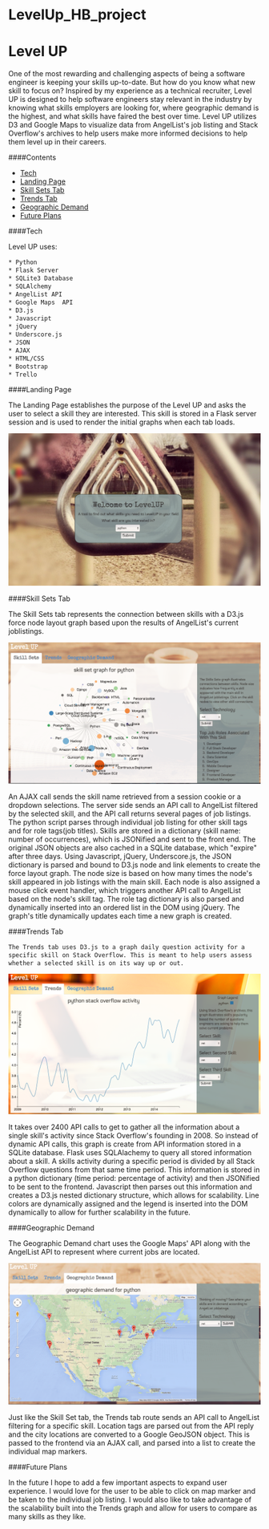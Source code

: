 # LevelUp_HB_project

Level UP
========

One of the most rewarding and challenging aspects of being a software engineer is keeping your skills up-to-date. But how do you know what new skill to focus on? Inspired by my experience as a technical recruiter, Level UP is designed to help software engineers stay relevant in the industry by knowing what skills employers are looking for, where geographic demand is the highest, and what skills have faired the best over time. Level UP utilizes D3 and Google Maps to visualize data from AngelList's job listing and Stack Overflow's archives to help users make more informed decisions to help them level up in their careers.

####Contents
- [Tech](#tech)
- [Landing Page](#landing-page)
- [Skill Sets Tab](#skill-sets-tab)
- [Trends Tab](#trends-tab)
- [Geographic Demand](#geographic-demand)
- [Future Plans](#future-plans)

####Tech

Level UP uses:

	* Python
	* Flask Server
	* SQLite3 Database
	* SQLAlchemy
	* AngelList API
	* Google Maps  API
	* D3.js
	* Javascript
	* jQuery
	* Underscore.js
	* JSON 
	* AJAX
	* HTML/CSS
	* Bootstrap
	* Trello 

####Landing Page
	
The Landing Page establishes the purpose of the Level UP and asks the user to select a skill they are interested. This skill is stored in a Flask server session and is used to render the initial graphs when each tab loads.

![image](static/screen_shots/landing_page.png)

####Skill Sets Tab

The Skill Sets tab represents the connection between skills with a D3.js force node layout graph based upon the results of AngelList's current joblistings. 

![image](static/screen_shots/Skill_sets.png)

An AJAX call sends the skill name retrieved from a session cookie or a dropdown selections. The server side sends an API call to AngelList filtered by the selected skill, and the API call returns several pages of job listings. The python script parses through individual job listing for other skill tags and for role tags(job titles). Skills are stored in a dictionary (skill name: number of occurrences), which is JSONified and sent to the front end. The original JSON objects are also cached in a SQLite database, which "expire" after three days. Using Javascript, jQuery, Underscore.js, the JSON dictionary is parsed and bound to D3.js node and link elements to create the force layout graph. The node size is based on how many times the node's skill appeared in job listings with the main skill. Each node is also assigned a mouse click event handler, which triggers another API call to AngelList based on the node's skill tag. The role tag dictionary is also parsed and dynamically inserted into an ordered list in the DOM using jQuery. The graph's title dynamically updates each time a new graph is created. 

####Trends Tab
	
	The Trends tab uses D3.js to a graph daily question activity for a specific skill on Stack Overflow. This is meant to help users assess whether a selected skill is on its way up or out.

![image](static/screen_shots/trends.png)

It takes over 2400 API calls to get to gather all the information about a single skill's activity since Stack Overflow's founding in 2008. So instead of dynamic API calls, this graph is create from API information stored in a SQLite database. Flask uses SQLAlachemy to query all stored information about a skill. A skills activity during a specific period is divided by all Stack Overflow questions from that same time period. This information is stored in a python dictionary (time period: percentage of activity) and then JSONified to be sent to the frontend. Javascript then parses out this information and creates a D3.js nested dictionary structure, which allows for scalability. Line colors are dynamically assigned and the legend is inserted into the DOM dynamically to allow for further scalability in the future.   

####Geographic Demand

The Geographic Demand chart uses the Google Maps' API along with the AngelList API to represent where current jobs are located. 

![image](static/screen_shots/geographic_demand.png)

Just like the Skill Set tab, the Trends tab route sends an API call to AngelList filtering for a specific skill. Location tags are parsed out from the API reply and the city locations are converted to a Google GeoJSON object. This is passed to the frontend via an AJAX call, and parsed into a list to create the individual map markers. 

####Future Plans

In the future I hope to add a few important aspects to expand user experience. I would love for the user to be able to click on map marker and be taken to the individual job listing. I would also like to take advantage of the scalability built into the Trends graph and allow for users to compare as many skills as they like. 
